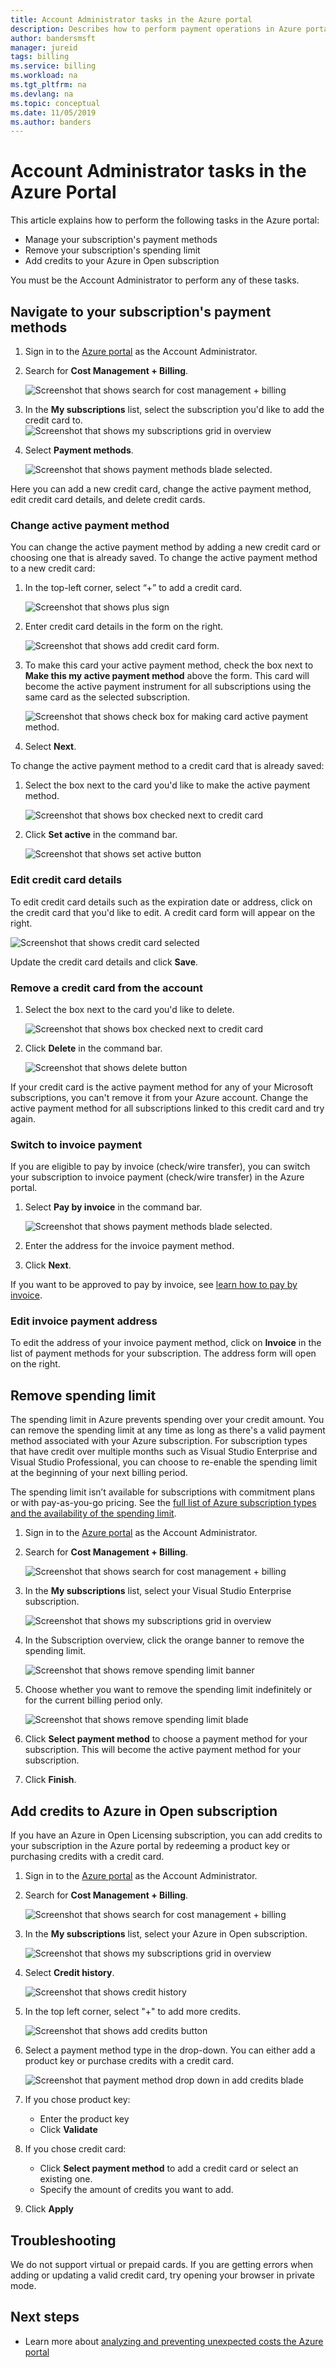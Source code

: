 ```yaml
---
title: Account Administrator tasks in the Azure portal
description: Describes how to perform payment operations in Azure portal
author: bandersmsft
manager: jureid
tags: billing
ms.service: billing
ms.workload: na
ms.tgt_pltfrm: na
ms.devlang: na
ms.topic: conceptual
ms.date: 11/05/2019
ms.author: banders
---
```

# Account Administrator tasks in the Azure Portal

This article explains how to perform the following tasks in the Azure portal:
- Manage your subscription's payment methods
- Remove your subscription's spending limit
- Add credits to your Azure in Open subscription

You must be the Account Administrator to perform any of these tasks. 

## Navigate to your subscription's payment methods

1. Sign in to the [Azure portal](https://portal.azure.com) as the Account Administrator.
1. Search for **Cost Management + Billing**.
    
    ![Screenshot that shows search for cost management + billing ](./media/billing-payment-features-azure-portal/search.png)

1. In the **My subscriptions** list, select the subscription you'd like to add the credit card to.
    ![Screenshot that shows my subscriptions grid in overview](./media/billing-payment-features-azure-portal/cost-management-billing-overview.png)

1. Select **Payment methods**.

    ![Screenshot that shows payment methods blade selected.](./media/billing-payment-features-azure-portal/subscription-payment-methods-blade.png)

Here you can add a new credit card, change the active payment method, edit credit card details, and delete credit cards. 

### Change active payment method

You can change the active payment method by adding a new credit card or choosing one that is already saved. To change the active payment method to a new credit card:

1. In the top-left corner, select “+” to add a credit card.
    
    ![Screenshot that shows plus sign](./media/billing-payment-features-azure-portal/subscription-payment-methods-plus.png)

1. Enter credit card details in the form on the right.

    ![Screenshot that shows add credit card form.](./media/billing-payment-features-azure-portal/subscription-add-payment-method.png)

1. To make this card your active payment method, check the box next to **Make this my active payment method** above the form. This card will become the active payment instrument for all subscriptions using the same card as the selected subscription.

    ![Screenshot that shows check box for making card active payment method.](./media/billing-payment-features-azure-portal/subscription-make-active-payment-method.png)

1. Select **Next**.

To change the active payment method to a credit card that is already saved:

1. Select the box next to the card you'd like to make the active payment method.

    ![Screenshot that shows box checked next to credit card](./media/billing-payment-features-azure-portal/subscription-checked-payment-method.png)

1. Click **Set active** in the command bar.

    ![Screenshot that shows set active button](./media/billing-payment-features-azure-portal/subscription-checked-payment-method-set-active.png)

### Edit credit card details

To edit credit card details such as the expiration date or address, click on the credit card that you'd like to edit. A credit card form will appear on the right.

![Screenshot that shows credit card selected](./media/billing-payment-features-azure-portal/subscription-edit-payment-method.png)

Update the credit card details and click **Save**.

### Remove a credit card from the account

1. Select the box next to the card you'd like to delete.

    ![Screenshot that shows box checked next to credit card](./media/billing-payment-features-azure-portal/subscription-checked-payment-method.png)

1. Click **Delete** in the command bar.

    ![Screenshot that shows delete button](./media/billing-payment-features-azure-portal/subscription-checked-payment-method-delete.png)

If your credit card is the active payment method for any of your Microsoft subscriptions, you can't remove it from your Azure account. Change the active payment method for all subscriptions linked to this credit card and try again.

### Switch to invoice payment

If you are eligible to pay by invoice (check/wire transfer), you can switch your subscription to invoice payment (check/wire transfer) in the Azure portal.

1. Select **Pay by invoice** in the command bar.

    ![Screenshot that shows payment methods blade selected.](./media/billing-payment-features-azure-portal/subscription-payment-methods-pay-by-invoice.png)

1. Enter the address for the invoice payment method.
1. Click **Next**.

If you want to be approved to pay by invoice, see [learn how to pay by invoice](billing-how-to-pay-by-invoice.md).

### Edit invoice payment address

To edit the address of your invoice payment method, click on **Invoice** in the list of payment methods for your subscription. The address form will open on the right. 

## Remove spending limit

The spending limit in Azure prevents spending over your credit amount. You can remove the spending limit at any time as long as there's a valid payment method associated with your Azure subscription. For subscription types that have credit over multiple months such as Visual Studio Enterprise and Visual Studio Professional, you can choose to re-enable the spending limit at the beginning of your next billing period.

The spending limit isn’t available for subscriptions with commitment plans or with pay-as-you-go pricing. See the [full list of Azure subscription types and the availability of the spending limit](https://azure.microsoft.com/support/legal/offer-details/).

1. Sign in to the [Azure portal](https://portal.azure.com) as the Account Administrator.
1. Search for **Cost Management + Billing**.

    ![Screenshot that shows search for cost management + billing ](./media/billing-payment-features-azure-portal/search.png)

1. In the **My subscriptions** list, select your Visual Studio Enterprise subscription.
    
    ![Screenshot that shows my subscriptions grid in overview](./media/billing-payment-features-azure-portal/cost-management-overview-msdn.png)

1. In the Subscription overview, click the orange banner to remove the spending limit.
    
    ![Screenshot that shows remove spending limit banner](./media/billing-payment-features-azure-portal/msdn-remove-spending-limit-banner.png)

1. Choose whether you want to remove the spending limit indefinitely or for the current billing period only.

   ![Screenshot that shows remove spending limit blade](./media/billing-payment-features-azure-portal/remove-spending-limit-blade.png)

1. Click **Select payment method** to choose a payment method for your subscription. This will become the active payment method for your subscription.

1. Click **Finish**.

## Add credits to Azure in Open subscription

If you have an Azure in Open Licensing subscription, you can add credits to your subscription in the Azure portal by redeeming a product key or purchasing credits with a credit card.

1. Sign in to the [Azure portal](https://portal.azure.com) as the Account Administrator.
1. Search for **Cost Management + Billing**.

    ![Screenshot that shows search for cost management + billing ](./media/billing-payment-features-azure-portal/search.png)

1. In the **My subscriptions** list, select your Azure in Open subscription.
   
    ![Screenshot that shows my subscriptions grid in overview](./media/billing-payment-features-azure-portal/cost-management-overview-aio.png)

1. Select **Credit history**.
    
    ![Screenshot that shows credit history](./media/billing-payment-features-azure-portal/aio-credit-history-blade.png)

1. In the top left corner, select "+" to add more credits.

    ![Screenshot that shows add credits button](./media/billing-payment-features-azure-portal/aio-credit-history-plus.png)

1. Select a payment method type in the drop-down. You can either add a product key or purchase credits with a credit card.
    
    ![Screenshot that payment method drop down in add credits blade](./media/billing-payment-features-azure-portal/add-credits-select-payment-method.png)

1. If you chose product key:
    - Enter the product key
    - Click **Validate**

1. If you chose credit card:
    - Click **Select payment method** to add a credit card or select an existing one.
    - Specify the amount of credits you want to add.

1. Click **Apply**

## Troubleshooting
We do not support virtual or prepaid cards. If you are getting errors when adding or updating a valid credit card, try opening your browser in private mode.

## Next steps
- Learn more about [analyzing and preventing unexpected costs the Azure portal](billing-getting-started.md)
